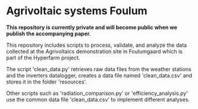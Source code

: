 # Agrivoltaic systems Foulum

**This repository is currently private and will become public when we publish the accompanying paper.**


This repository includes scripts to process, validate, and analyze the data collected at the Agrivoltaics demonstration site in Foulumgaard which is part of the Hyperfarm project.

The script 'clean_data.py' retrieves raw data files from the weather stations and the inverters datalogger, creates a data file named 'clean_data.csv' and stores it in the folder 'resources'. 

Other scripts such as 'radiation_comparison.py' or 'efficiency_analysis.py' use the common data file 'clean_data.csv' to implement different analyses. 
